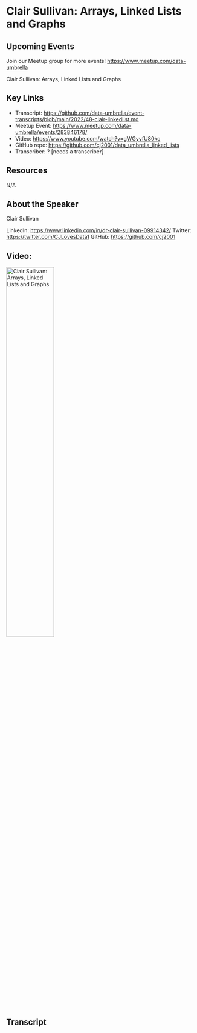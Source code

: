 # Clair Sullivan: Arrays, Linked Lists and Graphs

## Upcoming Events
Join our Meetup group for more events!
https://www.meetup.com/data-umbrella

Clair Sullivan: Arrays, Linked Lists and Graphs

## Key Links
- Transcript: https://github.com/data-umbrella/event-transcripts/blob/main/2022/48-clair-linkedlist.md
- Meetup Event: https://www.meetup.com/data-umbrella/events/283846178/
- Video: https://www.youtube.com/watch?v=gWGyvfU80kc
- GitHub repo: https://github.com/cj2001/data_umbrella_linked_lists 
- Transcriber:  ? [needs a transcriber]

## Resources
N/A

## About the Speaker
Clair Sullivan

LinkedIn: https://www.linkedin.com/in/dr-clair-sullivan-09914342/
Twitter: https://twitter.com/CJLovesData1
GitHub: https://github.com/cj2001

## Video:  
<a href="http://www.youtube.com/watch?feature=player_embedded&v=gWGyvfU80kc" target="_blank"><img src="http://img.youtube.com/vi/gWGyvfU80kc/0.jpg"
alt="Clair Sullivan: Arrays, Linked Lists and Graphs" width="50%" /></a>


## Transcript
